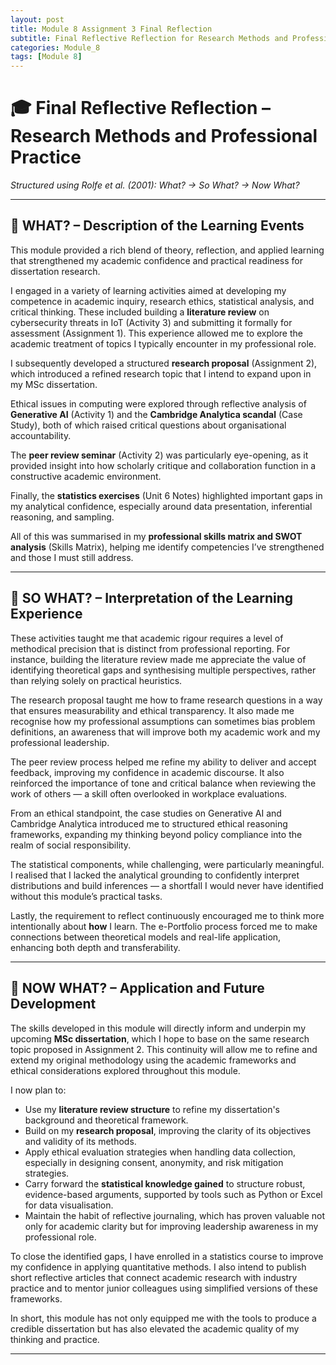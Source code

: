 ```yaml
---
layout: post
title: Module 8 Assignment 3 Final Reflection
subtitle: Final Reflective Reflection for Research Methods and Professional Practice.
categories: Module_8
tags: [Module 8]
---
```


# 🎓 Final Reflective Reflection – Research Methods and Professional Practice

*Structured using Rolfe et al. (2001): What? → So What? → Now What?*

---

## 🔹 WHAT? – Description of the Learning Events

This module provided a rich blend of theory, reflection, and applied learning that strengthened my academic confidence and practical readiness for dissertation research. 

I engaged in a variety of learning activities aimed at developing my competence in academic inquiry, research ethics, statistical analysis, and critical thinking. These included building a **literature review** on cybersecurity threats in IoT (Activity 3) and submitting it formally for assessment (Assignment 1). This experience allowed me to explore the academic treatment of topics I typically encounter in my professional role.

I subsequently developed a structured **research proposal** (Assignment 2), which introduced a refined research topic that I intend to expand upon in my MSc dissertation.

Ethical issues in computing were explored through reflective analysis of **Generative AI** (Activity 1) and the **Cambridge Analytica scandal** (Case Study), both of which raised critical questions about organisational accountability.

The **peer review seminar** (Activity 2) was particularly eye-opening, as it provided insight into how scholarly critique and collaboration function in a constructive academic environment.

Finally, the **statistics exercises** (Unit 6 Notes) highlighted important gaps in my analytical confidence, especially around data presentation, inferential reasoning, and sampling.

All of this was summarised in my **professional skills matrix and SWOT analysis** (Skills Matrix), helping me identify competencies I’ve strengthened and those I must still address.

---

## 🔹 SO WHAT? – Interpretation of the Learning Experience

These activities taught me that academic rigour requires a level of methodical precision that is distinct from professional reporting. For instance, building the literature review made me appreciate the value of identifying theoretical gaps and synthesising multiple perspectives, rather than relying solely on practical heuristics.

The research proposal taught me how to frame research questions in a way that ensures measurability and ethical transparency. It also made me recognise how my professional assumptions can sometimes bias problem definitions, an awareness that will improve both my academic work and my professional leadership.

The peer review process helped me refine my ability to deliver and accept feedback, improving my confidence in academic discourse. It also reinforced the importance of tone and critical balance when reviewing the work of others — a skill often overlooked in workplace evaluations.

From an ethical standpoint, the case studies on Generative AI and Cambridge Analytica introduced me to structured ethical reasoning frameworks, expanding my thinking beyond policy compliance into the realm of social responsibility.

The statistical components, while challenging, were particularly meaningful. I realised that I lacked the analytical grounding to confidently interpret distributions and build inferences — a shortfall I would never have identified without this module’s practical tasks.

Lastly, the requirement to reflect continuously encouraged me to think more intentionally about **how** I learn. The e-Portfolio process forced me to make connections between theoretical models and real-life application, enhancing both depth and transferability.

---

## 🔹 NOW WHAT? – Application and Future Development

The skills developed in this module will directly inform and underpin my upcoming **MSc dissertation**, which I hope to base on the same research topic proposed in Assignment 2. This continuity will allow me to refine and extend my original methodology using the academic frameworks and ethical considerations explored throughout this module.

I now plan to:

- Use my **literature review structure** to refine my dissertation's background and theoretical framework.
- Build on my **research proposal**, improving the clarity of its objectives and validity of its methods.
- Apply ethical evaluation strategies when handling data collection, especially in designing consent, anonymity, and risk mitigation strategies.
- Carry forward the **statistical knowledge gained** to structure robust, evidence-based arguments, supported by tools such as Python or Excel for data visualisation.
- Maintain the habit of reflective journaling, which has proven valuable not only for academic clarity but for improving leadership awareness in my professional role.

To close the identified gaps, I have enrolled in a statistics course to improve my confidence in applying quantitative methods. I also intend to publish short reflective articles that connect academic research with industry practice and to mentor junior colleagues using simplified versions of these frameworks.

In short, this module has not only equipped me with the tools to produce a credible dissertation but has also elevated the academic quality of my thinking and practice.

---
